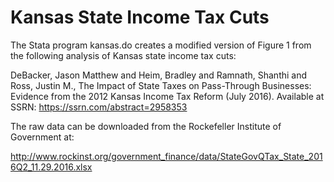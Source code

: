 # Kansas State Income Tax Cuts

The Stata program kansas.do creates a modified version of Figure 1 from the following analysis of Kansas state income tax cuts:

DeBacker, Jason Matthew and Heim, Bradley and Ramnath, Shanthi and Ross, Justin M.,
The Impact of State Taxes on Pass-Through Businesses: Evidence from the 2012 Kansas Income Tax Reform (July 2016).
Available at SSRN: <a href="https://ssrn.com/abstract=2958353">https://ssrn.com/abstract=2958353</a></p>

The raw data can be downloaded from the Rockefeller Institute of Government at:

http://www.rockinst.org/government_finance/data/StateGovQTax_State_2016Q2_11.29.2016.xlsx
